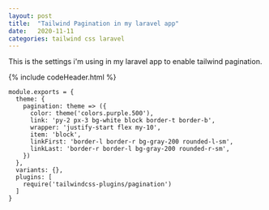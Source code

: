 ```yaml
---
layout: post
title:  "Tailwind Pagination in my laravel app"
date:   2020-11-11
categories: tailwind css laravel
---
```


This is the settings i'm using in my laravel app to enable tailwind pagination.

{% include codeHeader.html %}
```
module.exports = {
  theme: {
    pagination: theme => ({
      color: theme('colors.purple.500'),
      link: 'py-2 px-3 bg-white block border-t border-b',
      wrapper: 'justify-start flex my-10',
      item: 'block',
      linkFirst: 'border-l border-r bg-gray-200 rounded-l-sm',
      linkLast: 'border-r border-l bg-gray-200 rounded-r-sm',
    })
  },
  variants: {},
  plugins: [
    require('tailwindcss-plugins/pagination')
  ]
}
```